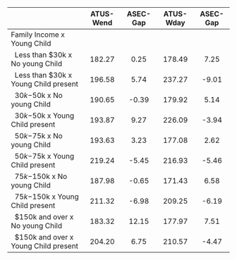 
|                      |    ATUS-Wend |     ASEC-Gap |    ATUS-Wday |     ASEC-Gap |
| -------------------- | :----------: | :----------: | :----------: | :----------: |
| Family Income x Young Child |              |              |              |              |
| &nbsp;&nbsp;Less than $30k x No young Child |       182.27 |         0.25 |       178.49 |         7.25 |
| &nbsp;&nbsp;Less than $30k x Young Child present |       196.58 |         5.74 |       237.27 |        -9.01 |
| &nbsp;&nbsp;$30k-$50k x No young Child |       190.65 |        -0.39 |       179.92 |         5.14 |
| &nbsp;&nbsp;$30k-$50k x Young Child present |       193.87 |         9.27 |       226.09 |        -3.94 |
| &nbsp;&nbsp;$50k-$75k x No young Child |       193.63 |         3.23 |       177.08 |         2.62 |
| &nbsp;&nbsp;$50k-$75k x Young Child present |       219.24 |        -5.45 |       216.93 |        -5.46 |
| &nbsp;&nbsp;$75k-$150k x No young Child |       187.98 |        -0.65 |       171.43 |         6.58 |
| &nbsp;&nbsp;$75k-$150k x Young Child present |       211.32 |        -6.98 |       209.25 |        -6.19 |
| &nbsp;&nbsp;$150k and over x No young Child |       183.32 |        12.15 |       177.97 |         7.51 |
| &nbsp;&nbsp;$150k and over x Young Child present |       204.20 |         6.75 |       210.57 |        -4.47 |

